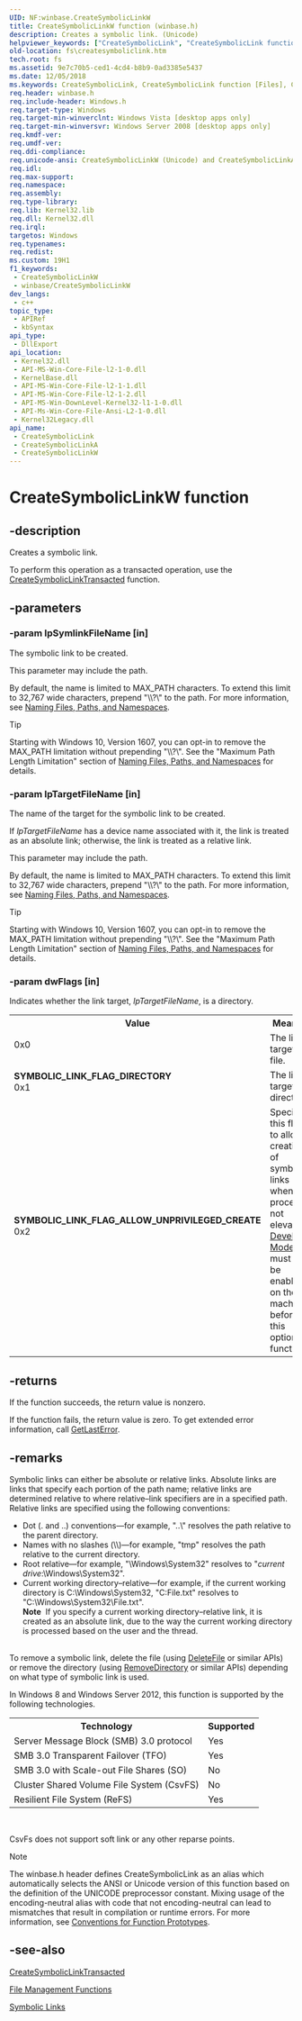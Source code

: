 ```yaml
---
UID: NF:winbase.CreateSymbolicLinkW
title: CreateSymbolicLinkW function (winbase.h)
description: Creates a symbolic link. (Unicode)
helpviewer_keywords: ["CreateSymbolicLink", "CreateSymbolicLink function [Files]", "CreateSymbolicLinkW", "SYMBOLIC_LINK_FLAG_ALLOW_UNPRIVILEGED_CREATE", "SYMBOLIC_LINK_FLAG_DIRECTORY", "fs.createsymboliclink", "winbase/CreateSymbolicLink", "winbase/CreateSymbolicLinkW"]
old-location: fs\createsymboliclink.htm
tech.root: fs
ms.assetid: 9e7c70b5-ced1-4cd4-b8b9-0ad3385e5437
ms.date: 12/05/2018
ms.keywords: CreateSymbolicLink, CreateSymbolicLink function [Files], CreateSymbolicLinkA, CreateSymbolicLinkW, SYMBOLIC_LINK_FLAG_ALLOW_UNPRIVILEGED_CREATE, SYMBOLIC_LINK_FLAG_DIRECTORY, fs.createsymboliclink, winbase/CreateSymbolicLink, winbase/CreateSymbolicLinkA, winbase/CreateSymbolicLinkW
req.header: winbase.h
req.include-header: Windows.h
req.target-type: Windows
req.target-min-winverclnt: Windows Vista [desktop apps only]
req.target-min-winversvr: Windows Server 2008 [desktop apps only]
req.kmdf-ver: 
req.umdf-ver: 
req.ddi-compliance: 
req.unicode-ansi: CreateSymbolicLinkW (Unicode) and CreateSymbolicLinkA (ANSI)
req.idl: 
req.max-support: 
req.namespace: 
req.assembly: 
req.type-library: 
req.lib: Kernel32.lib
req.dll: Kernel32.dll
req.irql: 
targetos: Windows
req.typenames: 
req.redist: 
ms.custom: 19H1
f1_keywords:
 - CreateSymbolicLinkW
 - winbase/CreateSymbolicLinkW
dev_langs:
 - c++
topic_type:
 - APIRef
 - kbSyntax
api_type:
 - DllExport
api_location:
 - Kernel32.dll
 - API-MS-Win-Core-File-l2-1-0.dll
 - KernelBase.dll
 - API-MS-Win-Core-File-l2-1-1.dll
 - API-MS-Win-Core-File-l2-1-2.dll
 - API-MS-Win-DownLevel-Kernel32-l1-1-0.dll
 - API-Ms-Win-Core-File-Ansi-L2-1-0.dll
 - Kernel32Legacy.dll
api_name:
 - CreateSymbolicLink
 - CreateSymbolicLinkA
 - CreateSymbolicLinkW
---
```


# CreateSymbolicLinkW function


## -description

Creates a symbolic link.

To perform this operation as a transacted operation, use the 
    <a href="/windows/desktop/api/winbase/nf-winbase-createsymboliclinktransacteda">CreateSymbolicLinkTransacted</a> function.

## -parameters

### -param lpSymlinkFileName [in]

The symbolic link to be created.

This parameter may include the path. 

By default, the name is limited to MAX_PATH characters. To extend this limit to 32,767 wide characters, prepend "\\\\?\\" to the path. For more information, see [Naming Files, Paths, and Namespaces](/windows/win32/fileio/naming-a-file).

> [!TIP]
> Starting with Windows 10, Version 1607, you can opt-in to remove the MAX_PATH limitation without prepending "\\\\?\\". See the "Maximum Path Length Limitation" section of [Naming Files, Paths, and Namespaces](/windows/win32/fileio/naming-a-file) for details.

### -param lpTargetFileName [in]

The name of the target for the symbolic link to be created.

 If <i>lpTargetFileName</i> has a device name associated with it, the link is treated as 
      an absolute link; otherwise, the link is treated as a relative link.

This parameter may include the path. 

By default, the name is limited to MAX_PATH characters. To extend this limit to 32,767 wide characters, prepend "\\\\?\\" to the path. For more information, see [Naming Files, Paths, and Namespaces](/windows/win32/fileio/naming-a-file).

> [!TIP]
> Starting with Windows 10, Version 1607, you can opt-in to remove the MAX_PATH limitation without prepending "\\\\?\\". See the "Maximum Path Length Limitation" section of [Naming Files, Paths, and Namespaces](/windows/win32/fileio/naming-a-file) for details.

### -param dwFlags [in]

Indicates whether the link target, <i>lpTargetFileName</i>, is a directory.

<table>
<tr>
<th>Value</th>
<th>Meaning</th>
</tr>
<tr>
<td width="40%">
<dl>
<dt>0x0</dt>
</dl>
</td>
<td width="60%">
The link target is a file.

</td>
</tr>
<tr>
<td width="40%"><a id="SYMBOLIC_LINK_FLAG_DIRECTORY"></a><a id="symbolic_link_flag_directory"></a><dl>
<dt><b>SYMBOLIC_LINK_FLAG_DIRECTORY</b></dt>
<dt>0x1</dt>
</dl>
</td>
<td width="60%">
The link target is a directory.

</td>
</tr>
<tr>
<td width="40%"><a id="SYMBOLIC_LINK_FLAG_ALLOW_UNPRIVILEGED_CREATE"></a><a id="symbolic_link_flag_allow_unprivileged_create"></a><dl>
<dt><b>SYMBOLIC_LINK_FLAG_ALLOW_UNPRIVILEGED_CREATE</b></dt>
<dt>0x2</dt>
</dl>
</td>
<td width="60%">
Specify this flag to allow creation of symbolic links when the process is not elevated. <a href="/windows/uwp/get-started/enable-your-device-for-development">Developer Mode</a> must first be enabled on the machine before  this option will function.

</td>
</tr>
</table>

## -returns

If the function succeeds, the return value is nonzero.

If the function fails, the return value is zero. To get extended error information, call 
       <a href="/windows/desktop/api/errhandlingapi/nf-errhandlingapi-getlasterror">GetLastError</a>.

## -remarks

Symbolic links can either be absolute or relative links. Absolute links are links that specify each portion of 
    the path name; relative links are determined relative to where relative–link specifiers are 
    in a specified path. Relative links are specified using the following conventions:

<ul>
<li>Dot (. and ..) conventions—for example, 
      "..\" resolves the path relative to the parent directory.</li>
<li>Names with no slashes (\\)—for example, "tmp" resolves 
      the path relative to the current directory.</li>
<li>Root relative—for example, "\Windows\System32" resolves 
      to "<i>current drive</i>:\Windows\System32".</li>
<li>Current working directory–relative—for example, if the current 
      working directory is C:\Windows\System32, "C:File.txt" resolves to 
      "C:\Windows\System32\File.txt".
      <div class="alert"><b>Note</b>  If you specify a current working directory–relative link, it is created as an 
       absolute link, due to the way the current working directory is processed based on the user and the 
       thread.</div>
<div> </div>
</li>
</ul>
To remove a symbolic link, delete the file (using 
    <a href="/windows/desktop/api/fileapi/nf-fileapi-deletefilea">DeleteFile</a> or similar APIs) or remove the directory (using 
    <a href="/windows/desktop/api/fileapi/nf-fileapi-removedirectorya">RemoveDirectory</a> or similar APIs) depending on what type 
    of symbolic link is used.

In Windows 8 and Windows Server 2012, this function is supported by the following technologies.

<table>
<tr>
<th>Technology</th>
<th>Supported</th>
</tr>
<tr>
<td>
Server Message Block (SMB) 3.0 protocol

</td>
<td>
Yes

</td>
</tr>
<tr>
<td>
SMB 3.0 Transparent Failover (TFO)

</td>
<td>
Yes

</td>
</tr>
<tr>
<td>
SMB 3.0 with Scale-out File Shares (SO)

</td>
<td>
No

</td>
</tr>
<tr>
<td>
Cluster Shared Volume File System (CsvFS)

</td>
<td>
No

</td>
</tr>
<tr>
<td>
Resilient File System (ReFS)

</td>
<td>
Yes

</td>
</tr>
</table>
 

CsvFs does not support soft link or any other reparse points.






> [!NOTE]
> The winbase.h header defines CreateSymbolicLink as an alias which automatically selects the ANSI or Unicode version of this function based on the definition of the UNICODE preprocessor constant. Mixing usage of the encoding-neutral alias with code that not encoding-neutral can lead to mismatches that result in compilation or runtime errors. For more information, see [Conventions for Function Prototypes](/windows/win32/intl/conventions-for-function-prototypes).

## -see-also

<a href="/windows/desktop/api/winbase/nf-winbase-createsymboliclinktransacteda">CreateSymbolicLinkTransacted</a>



<a href="/windows/desktop/FileIO/file-management-functions">File Management Functions</a>



<a href="/windows/desktop/FileIO/symbolic-links">Symbolic Links</a>
